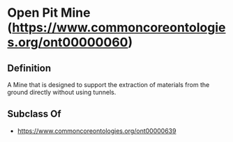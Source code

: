 # Open Pit Mine (https://www.commoncoreontologies.org/ont00000060)

## Definition
A Mine that is designed to support the extraction of materials from the ground directly without using tunnels.

## Subclass Of
- https://www.commoncoreontologies.org/ont00000639

